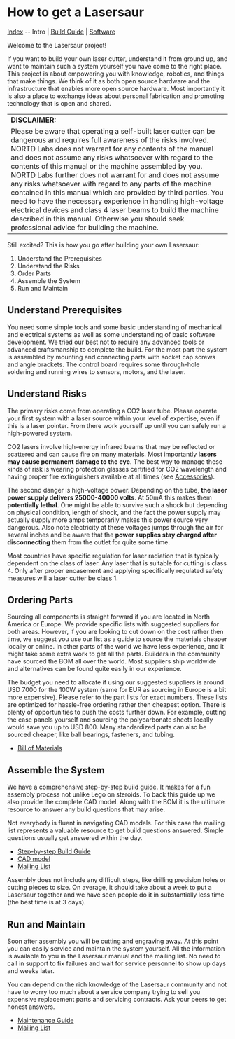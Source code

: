 How to get a Lasersaur
===============

[Index](index.md) -- Intro | [Build Guide](build) | [Software](software.md)

Welcome to the Lasersaur project!

If you want to build your own laser cutter, understand it from ground up, and want to maintain such a system yourself you have come to the right place. This project is about empowering you with knowledge, robotics, and things that make things. We think of it as both open source hardware and the infrastructure that enables more open source hardware. Most importantly it is also a place to exchange ideas about personal fabrication and promoting technology that is open and shared.

<table>
<tr><td>
<strong>DISCLAIMER:</strong>
</td></tr>
<tr><td>
Please be aware that operating a self-built laser cutter can be dangerous and requires full awareness of the risks involved. NORTD Labs does not warrant for any contents of the manual and does not assume any risks whatsoever with regard to the contents of this manual or the machine assembled by you. NORTD Labs further does not warrant for and does not assume any risks whatsoever with regard to any parts of the machine contained in this manual which are provided by third parties. You need to have the necessary experience in handling high-voltage electrical devices and class 4 laser beams to build the machine described in this manual. Otherwise you should seek professional advice for building the machine.
</td></tr>
</table>

Still excited? This is how you go after building your own Lasersaur:

1. Understand the Prerequisites
2. Understand the Risks
3. Order Parts
4. Assemble the System
5. Run and Maintain


Understand Prerequisites
------------------------

You need some simple tools and some basic understanding of mechanical and electrical systems as well as some understanding of basic software development. We tried our best not to require any advanced tools or advanced craftsmanship to complete the build. For the most part the system is assembled by mounting and connecting parts with socket cap screws and angle brackets. The control board requires some through-hole soldering and running wires to sensors, motors, and the laser.



Understand Risks
------------------

The primary risks come from operating a CO2 laser tube. Please operate your first system with a laser source within your level of expertise, even if this is a laser pointer. From there work yourself up until you can safely run a high-powered system.

CO2 lasers involve high-energy infrared beams that may be reflected or scattered and can cause fire on many materials. Most importantly **lasers may cause permanent damage to the eye**. The best way to manage these kinds of risk is wearing protection glasses certified for CO2 wavelength and having proper fire extinguishers available at all times (see [Accessories](accessories.md)).

The second danger is high-voltage power. Depending on the tube, **the laser power supply delivers 25000-40000 volts**. At 50mA this makes them **potentially lethal**. One might be able to survive such a shock but depending on physical condition, length of shock, and the fact the power supply may actually supply more amps temporarily makes this power source very dangerous. Also note electricity at these voltages jumps through the air for several inches and be aware that the **power supplies stay charged after disconnecting** them from the outlet for quite some time.

Most countries have specific regulation for laser radiation that is typically dependent on the class of laser. Any laser that is suitable for cutting is class 4. Only after proper encasement and applying specifically regulated safety measures will a laser cutter be class 1.


Ordering Parts
------------

Sourcing all components is straight forward if you are located in North America or Europe. We provide specific lists with suggested suppliers for both areas. However, if you are looking to cut down on the cost rather then time, we suggest you use our list as a guide to source the materials cheaper locally or online. In other parts of the world we have less experience, and it might take some extra work to get all the parts. Builders in the community have sourced the BOM all over the world. Most suppliers ship worldwide and alternatives can be found quite easily in our experience.

The budget you need to allocate if using our suggested suppliers is around USD 7000 for the 100W system (same for EUR as sourcing in Europe is a bit more expensive). Please refer to the part lists for exact numbers. These lists are optimized for hassle-free ordering rather then cheapest option. There is plenty of opportunities to push the costs further down. For example, cutting the case panels yourself and sourcing the polycarbonate sheets locally would save you up to USD 800. Many standardized parts can also be sourced cheaper, like ball bearings, fasteners, and tubing.

* [Bill of Materials](bom.md)


Assemble the System
--------------------

We have a comprehensive step-by-step build guide. It makes for a fun assembly process not unlike Lego on steroids. To back this guide up we also provide the complete CAD model. Along with the BOM it is the ultimate resource to answer any build questions that may arise.

Not everybody is fluent in navigating CAD models. For this case the mailing list represents a valuable resource to get build questions answered. Simple questions usually get answered within the day.

* [Step-by-step Build Guide](build)
* [CAD model](model.md)
* [Mailing List](https://groups.google.com/forum/#!forum/lasersaur)


Assembly does not include any difficult steps, like drilling precision holes or cutting pieces to size. On average, it should take about a week to put a Lasersaur together and we have seen people do it in substantially less time (the best time is at 3 days).



Run and Maintain
---------------

Soon after assembly you will be cutting and engraving away. At this point you can easily service and maintain the system yourself. All the information is available to you in the Lasersaur manual and the mailing list. No need to call in support to fix failures and wait for service personnel to show up days and weeks later.

You can depend on the rich knowledge of the Lasersaur community and not have to worry too much about a service company trying to sell you expensive replacement parts and servicing contracts. Ask your peers to get honest answers.

* [Maintenance Guide](operation.md)
* [Mailing List](https://groups.google.com/forum/#!forum/lasersaur)
